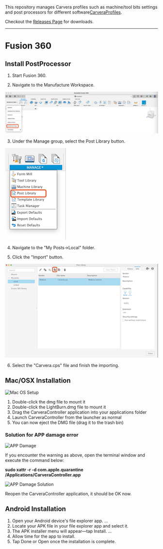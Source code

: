 This repository manages Carvera profiles such as machine/tool bits settings and post processors for different software[CarveraProfiles](https://www.makera.com). 

Checkout the [Releases Page](https://github.com/MakeraInc/CarveraProfiles/releases) for downloads.

----

# Fusion 360

## Install PostProcessor
1. Start Fusion 360.

2. Navigate to the Manufacture Workspace.

![F360 Workspace](/img/F360-Workspace.png)

3. Under the Manage group, select the Post Library button.

![F360 Post Library](/img/F360-Post-Library.png)

4. Navigate to the "My Posts->Local" folder.

5. Click the "Import" button.

![F360 Post Import](/img/F360-Post-Import.png)

6. Select the "Carvera.cps" file and finish the importing.

## Mac/OSX Installation
![Mac OS Setup](/img/Mac-Setup.png)

1. Double-click the dmg file to mount it 
3. Double-click the LightBurn.dmg file to mount it
4. Drag the CarveraController application into your applications folder
5. Launch CarveraController from the launcher as normal
6. You can now eject the DMG file (drag it to the trash bin)

### Solution for APP damage error
![APP Damage](/img/APP-Damage-Error.png)

If you encounter the warning as above, open the terminal window and execute the command below:

**sudo xattr -r -d com.apple.quarantine /Applications/CarveraController.app**

![APP Damage Solution](/img/APP-Damage-solution.png)

Reopen the CarveraController application, it should be OK now.

## Android Installation

1. Open your Android device's file explorer app. ...
2. Locate your APK file in your file explorer app and select it.
3. The APK installer menu will appear—tap Install. ...
4. Allow time for the app to install.
5. Tap Done or Open once the installation is complete.



